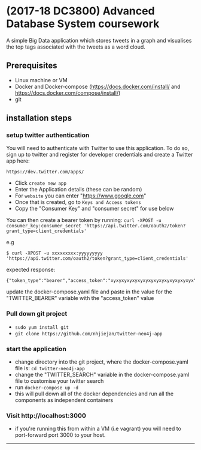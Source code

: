 # (2017-18 DC3800) Advanced Database System coursework


A simple Big Data application which stores tweets in a graph and visualises the top tags associated with the tweets as a word cloud.

## Prerequisites
* Linux machine or VM
* Docker and Docker-compose (https://docs.docker.com/install/ and https://docs.docker.com/compose/install/)
* git


## installation steps

### setup twitter authentication

You will need to authenticate with Twitter to use this application. To do
so, sign up to twitter and register for developer credentials and create a Twitter app here:

	https://dev.twitter.com/apps/

* Click `create new app`
* Enter the Application details (these can be random)
* For `website` you can enter "https://www.google.com"
* Once that is created, go to `Keys and Access tokens`
* Copy the "Consumer Key" and "consumer secret" for use below

You can then create a bearer token by running:
`curl -XPOST -u consumer_key:consumer_secret 'https://api.twitter.com/oauth2/token?grant_type=client_credentials'`

e.g
```
$ curl -XPOST -u xxxxxxxxx:yyyyyyyyy 'https://api.twitter.com/oauth2/token?grant_type=client_credentials'
```

expected response:

```
{"token_type":"bearer","access_token":"xyxyxyxyxyxyxyxyxyxyxyxyxyxyxyx"}
```

update the docker-compose.yaml file and paste in the value for the "TWITTER_BEARER" variable with the "access_token" value



### Pull down git project
* `sudo yum install git`
* `git clone https://github.com/nhjiejan/twitter-neo4j-app`



### start the application
* change directory into the git project, where the docker-compose.yaml file is: `cd twitter-neo4j-app`
* change the "TWITTER_SEARCH" variable in the docker-compose.yaml file to customise your twitter search
* run `docker-compose up -d`
* this will pull down all of the docker dependencies and run all the components as independent containers


### Visit http://localhost:3000
* if you're running this from within a VM (i.e vagrant) you will need to port-forward port 3000 to your host.

------------------------------------------------------------------------
